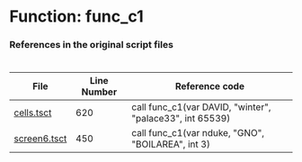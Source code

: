 # Function: func_c1
### References in the original script files

#

| File | Line Number | Reference code |
| --- | --- | --- |
| [cells.tsct](../../../out/cells.tsct#L620) | 620 | call func_c1(var DAVID, "winter", "palace33", int 65539) |
| [screen6.tsct](../../../out/screen6.tsct#L450) | 450 | call func_c1(var nduke, "GNO", "BOILAREA", int 3) |
